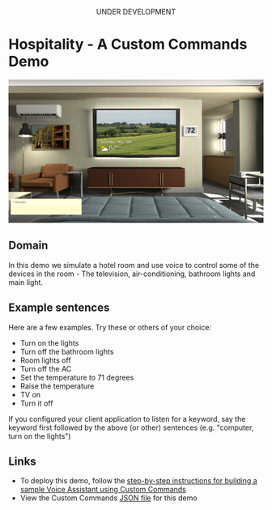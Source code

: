 <p align="center">UNDER DEVELOPMENT</p>

# Hospitality - A Custom Commands Demo

![scene image](images/hospitality-scene.png)

## Domain

In this demo we simulate a hotel room and use voice to control some of the devices in the room - The television, air-conditioning, bathroom lights and main light.

## Example sentences

Here are a few examples. Try these or others of your choice:
* Turn on the lights
* Turn off the bathroom lights
* Room lights off
* Turn off the AC
* Set the temperature to 71 degrees
* Raise the temperature
* TV on
* Turn it off

If you configured your client application to listen for a keyword, say the keyword first followed by the above (or other) sentences (e.g. "computer, turn on the lights")

## Links

* To deploy this demo, follow the [step-by-step instructions for building a sample Voice Assistant using Custom Commands](../../docs/CreateSampleVoiceAssistant.md)
* View the Custom Commands [JSON file](skill/hospitalityCustomCommands.json) for this demo
